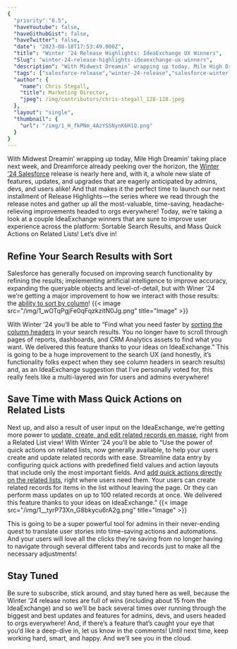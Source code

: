 ```yaml
---
{
  "priority":"0.5",
  "haveYoutube": false,
  "haveGithubGist": false,
  "haveTwitter": false,
  "date": "2023-08-18T17:53:49.000Z",
  "title": "Winter ’24 Release Highlights: IdeaExchange UX Winners",
  "Slug": "winter-24-release-highlights-ideaexchange-ux-winners",
  "description": "With Midwest Dreamin’ wrapping up today, Mile High Dreamin’ taking place next week, and Dreamforce already peeking over the horizon, the Winter ’24 Salesforce release is nearly here and, with it, a whole new slate of features, updates, and upgrades that are eagerly anticipated by admins, devs, and users alike!.",
  "tags": ["salesforce-release","winter-24-release","salesforce-winter-24","release-highlights","salesforce"],
  "author": {
    "name": Chris Stegall,
    "title": Marketing Director,
    "jpeg": /img/contributors/chris-stegall_128-128.jpeg
  },
  "layout": "single",
  "thumbnail": {
    "url": "/img/1_H_fkPNm_4AzYSSNynK6H1Q.png"
  }
}
---
```

With Midwest Dreamin’ wrapping up today, Mile High Dreamin’ taking place next week, and Dreamforce already peeking over the horizon, the [Winter ’24 Salesforce](https://medium.com/creme-de-la-crm/salesforce-winter-24-release-notes-are-live-4fdc92fc2dc4) release is nearly here and, with it, a whole new slate of features, updates, and upgrades that are eagerly anticipated by admins, devs, and users alike!
And that makes it the perfect time to launch our next installment of Release Highlights — the series where we read through the release notes and gather up all the most-valuable, time-saving, headache-relieving improvements headed to orgs everywhere!
Today, we’re taking a look at a couple IdeaExchange winners that are sure to improve user experience across the platform: Sortable Search Results, and Mass Quick Actions on Related Lists!
Let’s dive in!

## Refine Your Search Results with Sort

Salesforce has generally focused on improving search functionality by refining the results; implementing artificial intelligence to improve accuracy, expanding the queryable objects and level-of-detail, but with Winer ’24 we’re getting a major improvement to how we interact with those results: the [ability to sort by column](https://help.salesforce.com/s/articleView?id=release-notes.rn_unified_sort.htm&amp;release=246&amp;type=5)!
{{< image src="/img/1_wOTqPgjFe0qFqzkzitN0Jg.png" title="Image" >}}

With Winter ’24 you’ll be able to “Find what you need faster by [sorting the column headers](https://help.salesforce.com/s/articleView?id=release-notes.rn_unified_sort.htm&amp;release=246&amp;type=5) in your search results. You no longer have to scroll through pages of reports, dashboards, and CRM Analytics assets to find what you want. We delivered this feature thanks to your ideas on IdeaExchange.”
This is going to be a huge improvement to the search UX (and honestly, it’s functionality folks expect when they see column headers in search results) and, as an IdeaExchange suggestion that I’ve personally voted for, this really feels like a multi-layered win for users and admins everywhere!

## Save Time with Mass Quick Actions on Related Lists

Next up, and also a result of user input on the IdeaExchange, we’re getting more power to [update, create, and edit related records en masse](https://help.salesforce.com/s/articleView?id=release-notes.rn_customization_general_related_list_quick_actions_ga.htm&amp;release=246&amp;type=5), right from a Related List view!
With Winter ’24 you’ll be able to “Use the power of quick actions on related lists, now generally available, to help your users create and update related records with ease. Streamline data entry by configuring quick actions with predefined field values and action layouts that include only the most important fields. And [add quick actions directly on the related lists](https://help.salesforce.com/s/articleView?id=release-notes.rn_customization_general_related_list_quick_actions_ga.htm&amp;release=246&amp;type=5), right where users need them. Your users can create related records for items in the list without leaving the page. Or they can perform mass updates on up to 100 related records at once. We delivered this feature thanks to your ideas on IdeaExchange.”
{{< image src="/img/1__tyrP73Xn_G8bkycu6rA2g.png" title="Image" >}}

This is going to be a super powerful tool for admins in their never-ending quest to translate user stories into time-saving actions and automations. And your users will love all the clicks they’re saving from no longer having to navigate through several different tabs and records just to make all the necessary adjustments!

## Stay Tuned

Be sure to subscribe, stick around, and stay tuned here as well, because the Winter ’24 release notes are full of wins (including about 15 from the IdeaExchange) and so we’ll be back several times over running through the biggest and best updates and features for admins, devs, and users headed to orgs everywhere! And, if there’s a feature that’s caught your eye that you’d like a deep-dive in, let us know in the comments!
Until next time, keep working hard, smart, and happy. And we’ll see you in the cloud.
